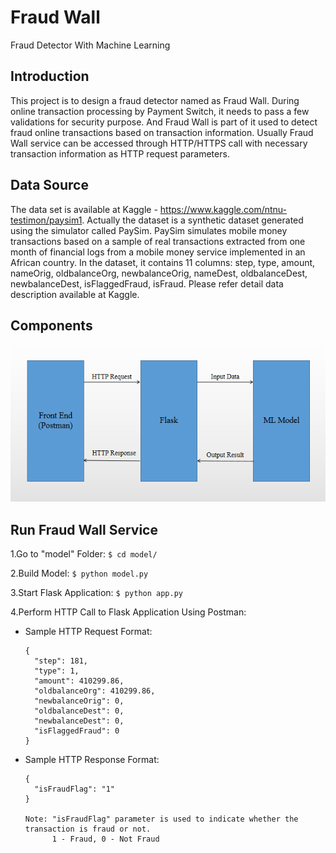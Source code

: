 # Fraud Wall
Fraud Detector With Machine Learning

## Introduction
This project is to design a fraud detector named as Fraud Wall. During online transaction processing by Payment Switch, it needs to pass a few validations for security purpose. And Fraud Wall is part of it used to detect fraud online transactions based on transaction information. Usually Fraud Wall service can be accessed through HTTP/HTTPS call with necessary transaction information as HTTP request parameters.

## Data Source
The data set is available at Kaggle - https://www.kaggle.com/ntnu-testimon/paysim1.
Actually the dataset is a synthetic dataset generated using the simulator called PaySim. PaySim simulates mobile money transactions based on a sample of real transactions extracted from one month of financial logs from a mobile money service implemented in an African country.
In the dataset, it contains 11 columns: step, type, amount, nameOrig, oldbalanceOrg, newbalanceOrig, nameDest, oldbalanceDest, newbalanceDest, isFlaggedFraud, isFraud. Please refer detail data description available at Kaggle.

## Components
![Components](image/Components.PNG)

## Run Fraud Wall Service
1.Go to "model" Folder: `$ cd model/`

2.Build Model: `$ python model.py`

3.Start Flask Application: `$ python app.py`

4.Perform HTTP Call to Flask Application Using Postman:

  - Sample HTTP Request Format:
    ```
    {
      "step": 181,
      "type": 1,
      "amount": 410299.86,
      "oldbalanceOrg": 410299.86,
      "newbalanceOrig": 0,
      "oldbalanceDest": 0,
      "newbalanceDest": 0,
      "isFlaggedFraud": 0
    }
    ```
    
  - Sample HTTP Response Format:
    ```
    {
      "isFraudFlag": "1"
    }
    
    Note: "isFraudFlag" parameter is used to indicate whether the transaction is fraud or not. 
          1 - Fraud, 0 - Not Fraud
    ```
